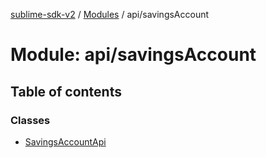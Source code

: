 [sublime-sdk-v2](../README.md) / [Modules](../modules.md) / api/savingsAccount

# Module: api/savingsAccount

## Table of contents

### Classes

- [SavingsAccountApi](../classes/api_savingsAccount.SavingsAccountApi.md)
